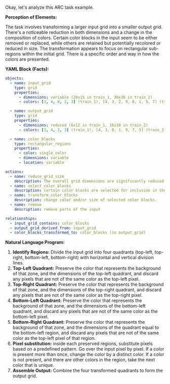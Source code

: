 Okay, let's analyze this ARC task example.

**Perception of Elements:**

The task involves transforming a larger input grid into a smaller output grid. There's a noticeable reduction in both dimensions and a change in the composition of colors. Certain color blocks in the input seem to be either removed or replaced, while others are retained but potentially recolored or reduced in size. The transformation appears to focus on rectangular sub-regions within the initial grid. There is a specific order and way in how the colors are presented.

**YAML Block (Facts):**


```yaml
objects:
  - name: input_grid
    type: grid
    properties:
      - dimensions: variable (20x15 in train_1, 30x30 in train_2)
      - colors: [1, 4, 8, 2, 3] (train_1), [4, 3, 2, 9, 8, 1, 5, 7] (train_2)

  - name: output_grid
    type: grid
    properties:
      - dimensions: reduced (6x12 in train_1, 16x16 in train_2)
      - colors: [1, 4, 2, 3] (train_1), [4, 3, 8, 1, 9, 7, 5] (train_2)

  - name: color_blocks
    type: rectangular_regions
    properties:
      - color: single_color
      - dimensions: variable
      - location: variable

actions:
  - name: reduce_grid_size
    description: The overall grid dimensions are significantly reduced.
  - name: select_color_blocks
    description: Certain color blocks are selected for inclusion in the output.
  - name: transform_color_blocks
    description: change color and/or size of selected color blocks.
  - name: remove
    description: remove parts of the input

relationships:
  - input_grid_contains: color_blocks
  - output_grid_derived_from: input_grid
  - color_blocks_transformed_to: color_blocks (in output_grid)
```


**Natural Language Program:**

1. **Identify Regions:** Divide the input grid into four quadrants (top-left, top-right, bottom-left, bottom-right) with horizontal and vertical division lines.
2. **Top-Left Quadrant:** Preserve the color that represents the background of that zone, and the dimensions of the top-left quadrant, and discard any pixels that are not of the same color as the top-left pixel.
3. **Top-Right Quadrant:** Preserve the color that represents the background of that zone, and the dimensions of the top-right quadrant, and discard any pixels that are not of the same color as the top-right pixel.
4. **Bottom-Left Quadrant:** Preserve the color that represents the background of that zone, and the dimensions of the bottom-left quadrant, and discard any pixels that are not of the same color as the bottom-left pixel.
5. **Bottom-Right Quadrant:** Preserve the color that represents the background of that zone, and the dimensions of the quadrant equal to the bottom-left region, and discard any pixels that are not of the same color as the top-left pixel of that region.
6. **Pixel substitution:** inside each preserved regions, substitute pixels based on a predefined pattern. Go over the input pixel by pixel. If a color is present more than once, change the color by a distinct color. If a color is not present, and there are other colors in the region, take the next color that is unique.
7. **Assemble Output:** Combine the four transformed quadrants to form the output grid.

